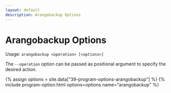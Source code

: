 ```yaml
---
layout: default
description: Arangobackup Options
---
```

Arangobackup Options
====================

Usage: `arangobackup <operation> [<options>]`

The `--operation` option can be passed as positional argument to specify the
desired action.

{% assign options = site.data["39-program-options-arangobackup"] %}
{% include program-option.html options=options name="arangobackup" %}
